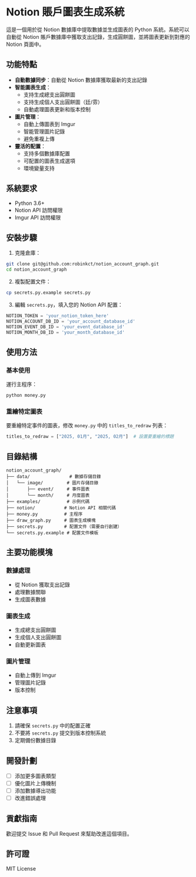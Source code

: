 # Notion 賬戶圖表生成系統

這是一個用於從 Notion 數據庫中提取數據並生成圖表的 Python 系統。系統可以自動從 Notion 賬戶數據庫中獲取支出記錄，生成圓餅圖，並將圖表更新到對應的 Notion 頁面中。

## 功能特點

- **自動數據同步**：自動從 Notion 數據庫獲取最新的支出記錄
- **智能圖表生成**：
  - 支持生成總支出圓餅圖
  - 支持生成個人支出圓餅圖（廷/雰）
  - 自動處理圖表更新和版本控制
- **圖片管理**：
  - 自動上傳圖表到 Imgur
  - 智能管理圖片記錄
  - 避免重複上傳
- **靈活的配置**：
  - 支持多個數據庫配置
  - 可配置的圖表生成選項
  - 環境變量支持

## 系統要求

- Python 3.6+
- Notion API 訪問權限
- Imgur API 訪問權限

## 安裝步驟

1. 克隆倉庫：
```bash
git clone git@github.com:robinkct/notion_account_graph.git
cd notion_account_graph
```

2. 複製配置文件：
```bash
cp secrets.py.example secrets.py
```

3. 編輯 `secrets.py`，填入您的 Notion API 配置：
```python
NOTION_TOKEN = 'your_notion_token_here'
NOTION_ACCOUNT_DB_ID = 'your_account_database_id'
NOTION_EVENT_DB_ID = 'your_event_database_id'
NOTION_MONTH_DB_ID = 'your_month_database_id'
```

## 使用方法

### 基本使用

運行主程序：
```bash
python money.py
```

### 重繪特定圖表

要重繪特定事件的圖表，修改 `money.py` 中的 `titles_to_redraw` 列表：
```python
titles_to_redraw = ["2025, 01月", "2025, 02月"]  # 設置要重繪的標題
```

## 目錄結構

```
notion_account_graph/
├── data/               # 數據存儲目錄
│   └── image/         # 圖片存儲目錄
│       ├── event/     # 事件圖表
│       └── month/     # 月度圖表
├── examples/          # 示例代碼
├── notion/           # Notion API 相關代碼
├── money.py          # 主程序
├── draw_graph.py     # 圖表生成模塊
├── secrets.py        # 配置文件（需要自行創建）
└── secrets.py.example # 配置文件模板
```

## 主要功能模塊

### 數據處理
- 從 Notion 獲取支出記錄
- 處理數據關聯
- 生成圖表數據

### 圖表生成
- 生成總支出圓餅圖
- 生成個人支出圓餅圖
- 自動更新圖表

### 圖片管理
- 自動上傳到 Imgur
- 管理圖片記錄
- 版本控制

## 注意事項

1. 請確保 `secrets.py` 中的配置正確
2. 不要將 `secrets.py` 提交到版本控制系統
3. 定期備份數據目錄

## 開發計劃

- [ ] 添加更多圖表類型
- [ ] 優化圖片上傳機制
- [ ] 添加數據導出功能
- [ ] 改進錯誤處理

## 貢獻指南

歡迎提交 Issue 和 Pull Request 來幫助改進這個項目。

## 許可證

MIT License
